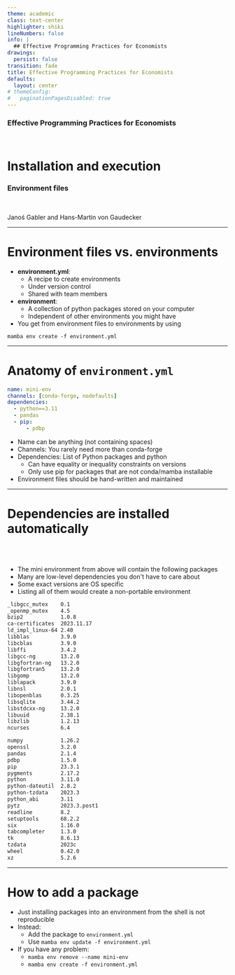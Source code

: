 ```yaml
---
theme: academic
class: text-center
highlighter: shiki
lineNumbers: false
info: |
  ## Effective Programming Practices for Economists
drawings:
  persist: false
transition: fade
title: Effective Programming Practices for Economists
defaults:
  layout: center
# themeConfig:
#   paginationPagesDisabled: true
---
```


### Effective Programming Practices for Economists

<br/>

# Installation and execution

### Environment files

<br/>


Janoś Gabler and Hans-Martin von Gaudecker

---

# Environment files vs. environments

- **environment.yml**:
    - A recipe to create environments
    - Under version control
    - Shared with team members
- **environment**:
    - A collection of python packages stored on your computer
    - Independent of other environments you might have
- You get from environment files to environments by using

`mamba env create -f environment.yml`

---

# Anatomy of `environment.yml`

<div class="flex gap-4">
<div>

```yaml
name: mini-env
channels: [conda-forge, nodefaults]
dependencies:
  - python==3.11
  - pandas
  - pip:
      - pdbp
```

</div>
<div>

- Name can be anything (not containing spaces)
- Channels: You rarely need more than conda-forge
- Dependencies: List of Python packages and python
  - Can have equality or inequality constraints on versions
  - Only use pip for packages that are not conda/mamba installable
- Environment files should be hand-written and maintained

</div>
</div>


---

# Dependencies are installed automatically

<div class="flex gap-4">
<div>

<br/>
<br/>

- The mini environment from above will contain the following packages
- Many are low-level dependencies you don't have to care about
- Some exact versions are OS specific
- Listing all of them would create a non-portable environment



</div>
<div>

```txt
_libgcc_mutex    0.1
_openmp_mutex    4.5
bzip2            1.0.8
ca-certificates  2023.11.17
ld_impl_linux-64 2.40
libblas          3.9.0
libcblas         3.9.0
libffi           3.4.2
libgcc-ng        13.2.0
libgfortran-ng   13.2.0
libgfortran5     13.2.0
libgomp          13.2.0
liblapack        3.9.0
libnsl           2.0.1
libopenblas      0.3.25
libsqlite        3.44.2
libstdcxx-ng     13.2.0
libuuid          2.38.1
libzlib          1.2.13
ncurses          6.4
```


</div>

<div>


```txt
numpy            1.26.2
openssl          3.2.0
pandas           2.1.4
pdbp             1.5.0
pip              23.3.1
pygments         2.17.2
python           3.11.0
python-dateutil  2.8.2
python-tzdata    2023.3
python_abi       3.11
pytz             2023.3.post1
readline         8.2
setuptools       68.2.2
six              1.16.0
tabcompleter     1.3.0
tk               8.6.13
tzdata           2023c
wheel            0.42.0
xz               5.2.6
```

</div>


</div>



---

# How to add a package

- Just installing packages into an environment from the shell is not reproducible
- Instead:
  - Add the package to `environment.yml`
  - Use `mamba env update -f environment.yml`
- If you have any problem:
  - `mamba env remove --name mini-env`
  - `mamba env create -f environment.yml`
